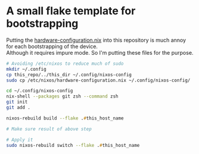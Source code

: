 # A small flake template for bootstrapping

Putting the [hardware-configuration.nix](/etc/nixos/hardware-configuration.nix) into this repository is much annoy for each bootstrapping of the device.\
Although it requires impure mode. So I'm putting these files for the purpose.

```bash
# Avoiding /etc/nixos to reduce much of sudo
mkdir ~/.config
cp this_repo/../this_dir ~/.config/nixos-config
sudo cp /etc/nixos/hardware-configuration.nix ~/.config/nixos-config/

cd ~/.config/nixos-config
nix-shell --packages git zsh --command zsh
git init
git add .
```

```zsh
nixos-rebuild build --flake .#this_host_name

# Make sure result of above step

# Apply it
sudo nixos-rebuild switch --flake .#this_host_name
```
